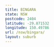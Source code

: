 ```yaml
---
title: BINGARA
state: NSW
postcode: 2404
latitude: -29.871532
longitude: 150.49786
url: /nsw/bingara/
layout: suburb
---
```

